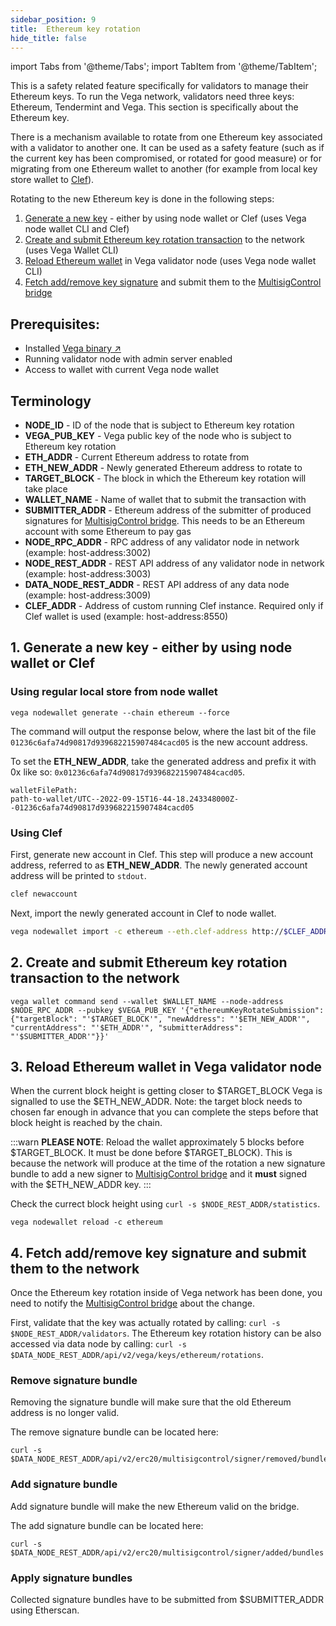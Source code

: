 ```yaml
---
sidebar_position: 9
title:  Ethereum key rotation
hide_title: false
---
```


import Tabs from '@theme/Tabs';
import TabItem from '@theme/TabItem';

This is a safety related feature specifically for validators to manage their Ethereum keys. To run the Vega network, validators need three keys: Ethereum, Tendermint and Vega. This section is specifically about the Ethereum key.

There is a mechanism available to rotate from one Ethereum key associated with a validator to another one. It can be used as a safety feature (such as if the current key has been compromised, or rotated for good measure) or for migrating from one Ethereum wallet to another (for example from local key store wallet to [Clef](https://geth.ethereum.org/docs/clef/introduction)).

Rotating to the new Ethereum key is done in the following steps:
1. [Generate a new key](#1-generate-a-new-key---either-by-using-node-wallet-or-clef) - either by using node wallet or Clef (uses Vega node wallet CLI and Clef)
2. [Create and submit Ethereum key rotation transaction](#2-create-and-submit-ethereum-key-rotation-transaction-to-the-network) to the network (uses Vega Wallet CLI)
3. [Reload Ethereum wallet](#3-reload-ethereum-wallet-in-vega-validator-node) in Vega validator node (uses Vega node wallet CLI)
4. [Fetch add/remove key signature](#4-fetch-addremove-key-signature-for-and-submit-them-to-the-network) and submit them to the [MultisigControl bridge](./../api/bridge/interfaces/IMultisigControl)

## Prerequisites:
* Installed [Vega binary ↗](https://github.com/vegaprotocol/vega)
* Running validator node with admin server enabled
* Access to wallet with current Vega node wallet

## Terminology

* **NODE_ID** - ID of the node that is subject to Ethereum key rotation
* **VEGA_PUB_KEY** - Vega public key of the node who is subject to Ethereum key rotation
* **ETH_ADDR** - Current Ethereum address to rotate from
* **ETH_NEW_ADDR** - Newly generated Ethereum address to rotate to
* **TARGET_BLOCK** - The block in which the Ethereum key rotation will take place
* **WALLET_NAME** - Name of wallet that to submit the transaction with
* **SUBMITTER_ADDR** - Ethereum address of the submitter of produced signatures for [MultisigControl bridge](./../api/bridge/interfaces/IMultisigControl). This needs to be an Ethereum account with some Ethereum to pay gas
* **NODE_RPC_ADDR** - RPC address of any validator node in network (example: host-address:3002)
* **NODE_REST_ADDR** - REST API address of any validator node in network (example: host-address:3003)
* **DATA_NODE_REST_ADDR** - REST API address of any data node (example: host-address:3009)
* **CLEF_ADDR** - Address of custom running Clef instance. Required only if Clef wallet is used (example: host-address:8550)

## 1. Generate a new key - either by using node wallet or Clef

### Using regular local store from node wallet

```
vega nodewallet generate --chain ethereum --force
```

The command will output the response below, where the last bit of the file `01236c6afa74d90817d939682215907484cacd05` is the new account address.

To set the **ETH_NEW_ADDR**, take the generated address and prefix it with 0x like so: `0x01236c6afa74d90817d939682215907484cacd05`.

```
walletFilePath:
path-to-wallet/UTC--2022-09-15T16-44-18.243348000Z--01236c6afa74d90817d939682215907484cacd05
```

### Using Clef
First, generate new account in Clef. This step will produce a new account address, referred to as **ETH_NEW_ADDR**. The newly generated account address will be printed to `stdout`.

 ```bash
 clef newaccount
 ```

Next, import the newly generated account in Clef to node wallet.

 ```bash
 vega nodewallet import -c ethereum --eth.clef-address http://$CLEF_ADDR  --clef-account-address $ETH_NEW_ADDR --force
 ```

## 2. Create and submit Ethereum key rotation transaction to the network

```
vega wallet command send --wallet $WALLET_NAME --node-address $NODE_RPC_ADDR --pubkey $VEGA_PUB_KEY '{"ethereumKeyRotateSubmission": {"targetBlock": "'$TARGET_BLOCK'", "newAddress": "'$ETH_NEW_ADDR'", "currentAddress": "'$ETH_ADDR'", "submitterAddress": "'$SUBMITTER_ADDR'"}}'
```

## 3. Reload Ethereum wallet in Vega validator node
When the current block height is getting closer to $TARGET_BLOCK Vega is signalled to use the $ETH_NEW_ADDR. Note: the target block needs to chosen far enough in advance that you can complete the steps before that block height is reached by the chain. 

:::warn 
**PLEASE NOTE**: Reload the wallet approximately 5 blocks before $TARGET_BLOCK. It must be done before $TARGET_BLOCK). This is because the network will produce at the time of the rotation a new signature bundle to add a new signer to [MultisigControl bridge](./../api/bridge/interfaces/IMultisigControl) and it **must** signed with the $ETH_NEW_ADDR key.
:::

Check the currect block height using `curl -s $NODE_REST_ADDR/statistics`.

```
vega nodewallet reload -c ethereum
```

## 4. Fetch add/remove key signature and submit them to the network
Once the Ethereum key rotation inside of Vega network has been done, you need to notify the [MultisigControl bridge](./../api/bridge/interfaces/IMultisigControl) about the change.

First, validate that the key was actually rotated by calling: `curl -s $NODE_REST_ADDR/validators`. The Ethereum key rotation history can be also accessed via data node by calling: `curl -s $DATA_NODE_REST_ADDR/api/v2/vega/keys/ethereum/rotations`.

### Remove signature bundle
Removing the signature bundle will make sure that the old Ethereum address is no longer valid.

The remove signature bundle can be located here: 
```
curl -s $DATA_NODE_REST_ADDR/api/v2/erc20/multisigcontrol/signer/removed/bundles
```

### Add signature bundle
Add signature bundle will make the new Ethereum valid on the bridge.

The add signature bundle can be located here: 
```
curl -s $DATA_NODE_REST_ADDR/api/v2/erc20/multisigcontrol/signer/added/bundles
```

### Apply signature bundles
Collected signature bundles have to be submitted from $SUBMITTER_ADDR using Etherscan.
